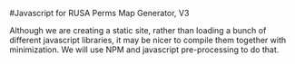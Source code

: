 #Javascript for RUSA Perms Map Generator, V3

Although we are creating a static site, rather than
loading a bunch of different javascript libraries, it
may be nicer to compile them together with minimization.
We will use NPM and javascript pre-processing to do that. 

